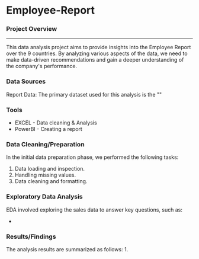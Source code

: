 # Employee-Report

### Project Overview
---

This data analysis project aims to provide insights into the  Employee Report  over the 9 countries. By analyzing various aspects of the data, we need to make data-driven recommendations and gain a deeper understanding of the company's performance.



### Data Sources

Report Data: The primary dataset used for this analysis is the "" 

### Tools

- EXCEL - Data cleaning & Analysis
- PowerBI - Creating a report

### Data Cleaning/Preparation

In the initial data preparation phase, we performed the following tasks:
1. Data loading and inspection.
2. Handling missing values.
3. Data cleaning and formatting.

### Exploratory Data Analysis

EDA involved exploring the sales data to answer key questions, such as:

- 

### Results/Findings

The analysis results are summarized as follows:
1. 









